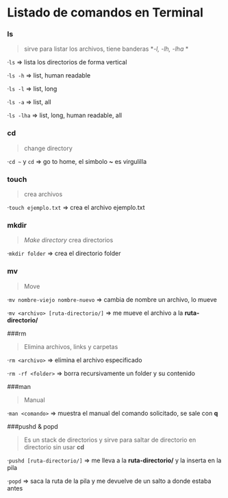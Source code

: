 # Listado de comandos en Terminal

### ls
 > sirve para listar los archivos, tiene banderas **-l, -lh, -lha* *

·`ls` => lista los directorios de forma vertical

·`ls -h` => list, human readable

·`ls -l` => list, long

·`ls -a` => list, all

·`ls -lha` => list, long, human readable, all

### cd
> change directory

·`cd ~` y `cd` => go to home, el simbolo **~** es virgulilla

### touch
> crea archivos

·`touch ejemplo.txt` => crea el archivo ejemplo.txt

### mkdir
>*Make directory* crea directorios

·`mkdir folder` => crea el directorio folder

### mv

> Move

·`mv nombre-viejo nombre-nuevo` => cambia de nombre un archivo, lo mueve

·`mv <archivo> [ruta-directorio/]` => me mueve el archivo a la **ruta-directorio/**

###rm

>Elimina archivos, links y carpetas

·`rm <archivo>` => elimina el archivo especificado

·`rm -rf <folder>` => borra recursivamente un folder y su contenido

###man
> Manual

·`man <comando>` => muestra el manual del comando solicitado, se sale con **q**

###pushd & popd

>Es un stack de directorios y sirve para saltar de directorio en directorio sin usar **cd**

·`pushd [ruta-directorio/]` => me lleva a la **ruta-directorio/** y la inserta en la pila

·`popd` => saca la ruta de la pila y me devuelve de un salto a donde estaba antes

